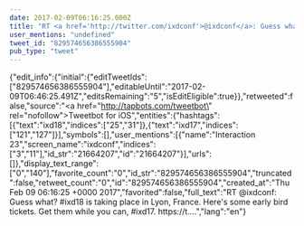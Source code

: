 ```yaml
---
date: 2017-02-09T06:16:25.000Z
title: "RT <a href='http://twitter.com/ixdconf'>@ixdconf</a>: Guess what? #ixd18 is taking place in Lyon, France. Here's some early bird tickets. Get them while you can, #ixd17. https://t.…″"
user_mentions: "undefined"
tweet_id: "829574656386555904"
pub_type: "tweet"
---
```

{"edit_info":{"initial":{"editTweetIds":["829574656386555904"],"editableUntil":"2017-02-09T06:46:25.491Z","editsRemaining":"5","isEditEligible":true}},"retweeted":false,"source":"<a href=\"http://tapbots.com/tweetbot\" rel=\"nofollow\">Tweetbot for iΟS</a>","entities":{"hashtags":[{"text":"ixd18","indices":["25","31"]},{"text":"ixd17","indices":["121","127"]}],"symbols":[],"user_mentions":[{"name":"Interaction 23","screen_name":"ixdconf","indices":["3","11"],"id_str":"21664207","id":"21664207"}],"urls":[]},"display_text_range":["0","140"],"favorite_count":"0","id_str":"829574656386555904","truncated":false,"retweet_count":"0","id":"829574656386555904","created_at":"Thu Feb 09 06:16:25 +0000 2017","favorited":false,"full_text":"RT @ixdconf: Guess what? #ixd18 is taking place in Lyon, France. Here's some early bird tickets. Get them while you can, #ixd17. https://t.…","lang":"en"}
